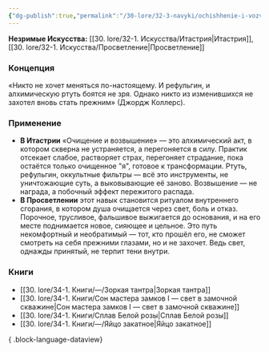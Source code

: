 ```yaml
---
{"dg-publish":true,"permalink":"/30-lore/32-3-navyki/ochishhenie-i-vozvyshenie/","tags":["незримое/навык"]}
---
```


**Незримые Искусства:** [[30. lore/32-1. Искусства/Итастрия\|Итастрия]], [[30. lore/32-1. Искусства/Просветление\|Просветление]]
### Концепция
«Никто не хочет меняться по-настоящему. И рефульгин, и алхимическую ртуть боятся не зря. Однако никто из изменившихся не захотел вновь стать прежним» (Джордж Коллерс).
### Применение
- **В Итастрии** «Очищение и возвышение» — это алхимический акт, в котором скверна не устраняется, а перегоняется в силу. Практик отсекает слабое, растворяет страх, перегоняет страдание, пока остаётся только очищенное "я", готовое к трансформации. Ртуть, рефульгин, оккультные фильтры — всё это инструменты, не уничтожающие суть, а выковывающие её заново. Возвышение — не награда, а побочный эффект пережитого распада.
- **В Просветлении** этот навык становится ритуалом внутреннего сгорания, в котором душа очищается через свет, боль и отказ. Порочное, трусливое, фальшивое выжигается до основания, и на его месте поднимается новое, сияющее и цельное. Это путь некомфортный и необратимый — тот, кто прошёл его, не сможет смотреть на себя прежними глазами, но и не захочет. Ведь свет, однажды принятый, не терпит тени внутри.
### Книги
- [[30. lore/34-1. Книги/—/Зоркая тантра\|Зоркая тантра]]
- [[30. lore/34-1. Книги/Сон мастера замков I — свет в замочной скважине\|Сон мастера замков I — свет в замочной скважине]]
- [[30. lore/34-1. Книги/Сплав Белой розы\|Сплав Белой розы]]
- [[30. lore/34-1. Книги/—/Яйцо закатное\|Яйцо закатное]]

{ .block-language-dataview}
